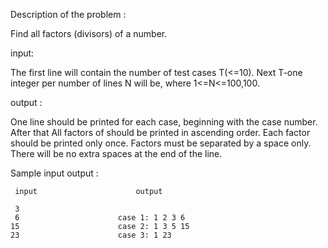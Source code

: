Description of the problem : 

Find all factors (divisors) of a number.

input: 

The first line will contain the number of test cases T(<=10). Next T-one integer per number of lines N will be, where 1<=N<=100,100.

output :

One line should be printed for each case, beginning with the case number. After that
All factors of should be printed in ascending order. Each factor should be printed only once. Factors must be separated by a space only. There will be no extra spaces at the end of the line.

Sample input output :


	 input 						output 

	 3				
	 6						case 1: 1 2 3 6
 	15						case 2: 1 3 5 15
 	23						case 3: 1 23